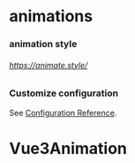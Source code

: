 # animations

### animation style
###### https://animate.style/

### Customize configuration
See [Configuration Reference](https://cli.vuejs.org/config/).
# Vue3Animation
